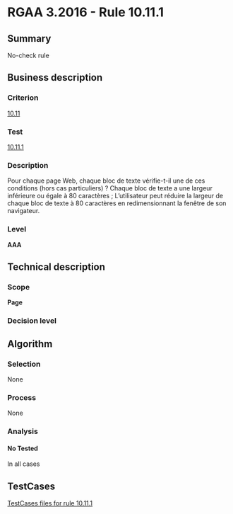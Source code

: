 # RGAA 3.2016 - Rule 10.11.1

## Summary
No-check rule


## Business description

### Criterion
[10.11](http://references.modernisation.gouv.fr/rgaa-accessibilite/criteres.html#crit-10-11)

### Test
[10.11.1](http://references.modernisation.gouv.fr/rgaa-accessibilite/criteres.html#test-10-11-1)

### Description
Pour chaque page Web, chaque bloc de texte vérifie-t-il une de ces conditions (hors cas particuliers) ? Chaque bloc de texte a une largeur inférieure ou égale à 80 caractères ; L’utilisateur peut réduire la largeur de chaque bloc de texte à 80 caractères en redimensionnant la fenêtre de son navigateur.

### Level
**AAA**


## Technical description

### Scope
**Page**

### Decision level


## Algorithm

### Selection
None

### Process
None

### Analysis

#### No Tested
In all cases


##  TestCases

[TestCases files for rule 10.11.1](https://github.com/Asqatasun/Asqatasun/tree/RGAA_3.2016/rules/rules-rgaa3.2016/src/test/resources/testcases/rgaa32016/Rgaa32016Rule101101/)


